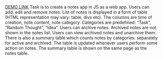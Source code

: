 [DEMO LINK](https://oksana-kyryienko.github.io/task_one_radency/)
Task is to create a notes app in JS as a web app. Users can add, edit and remove notes. 
List of notes is displayed in a form of table (HTML representation may vary: table, divs etc). The columns are time of creation, note content, note category. Categories are predefined: “Task”, “Random Thought”, “Idea”.
Users can archive notes. Archived notes are not shown in the notes list. Users can view archived notes and unarchive them.
There is also a summary table which counts notes by categories: separately for active and archived. The table is updated whenever users perform some action on notes. The summary table is shown on the same page as the notes table.